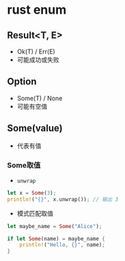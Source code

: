 # rust enum


## Result<T, E>
+ Ok(T) / Err(E)
+ 可能成功或失败

## Option<T>
+ Some(T) / None
+ 可能有空值

## Some(value)
+ 代表有值

### Some取值
+ `unwrap`
```rust
let x = Some(3);
println!("{}", x.unwrap()); // 输出 3
```
+ 模式匹配取值
```rust
let maybe_name = Some("Alice");

if let Some(name) = maybe_name {
    println!("Hello, {}", name);
}
```